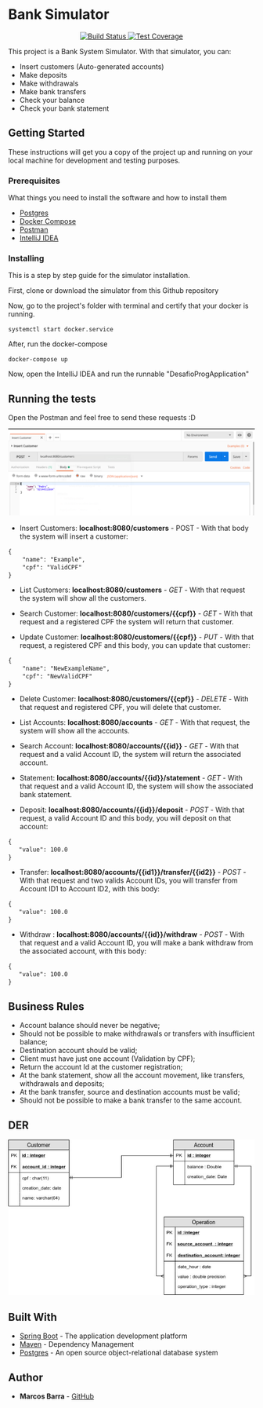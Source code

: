 # Bank Simulator

<div align="center">
  <!-- Build Status -->
  <a href="https://travis-ci.org/marcosbarrazup/desafioprog">
    <img src="https://img.shields.io/travis/choojs/choo/master.svg?style=flat-square"
      alt="Build Status" />
  </a>
	
  <!-- Test Coverage -->
  <a href="https://codecov.io/gh/marcosbarrazup/desafioprog">
    <img src="https://img.shields.io/codecov/c/github/choojs/choo/master.svg?style=flat-square"
      alt="Test Coverage" />
  </a>
</div>

This project is a Bank System Simulator. With that simulator, you  can: 
- Insert customers (Auto-generated accounts)
- Make deposits
- Make withdrawals
- Make bank transfers
- Check your balance
- Check your bank statement

## Getting Started

These instructions will get you a copy of the project up and running on your local machine for development and testing purposes. 

### Prerequisites

What things you need to install the software and how to install them

* [Postgres](https://www.postgresql.org/download/) 
* [Docker Compose](https://docs.docker.com/compose/install/) 
* [Postman](https://www.getpostman.com/apps) 
* [IntelliJ IDEA](https://www.jetbrains.com/idea/) 



### Installing

This is a step by step guide for the simulator installation.

First, clone or download the simulator from this Github repository

Now, go to the project's folder with terminal and certify that your docker is running.
```
systemctl start docker.service
```

After, run the docker-compose
```
docker-compose up
```

Now, open the IntelliJ IDEA and run the runnable "DesafioProgApplication"


## Running the tests

Open the Postman and feel free to send these requests :D

![Postman Example](printExample.png)

- Insert Customers: **localhost:8080/customers** - POST -  With that  body the system will insert a customer: 
```
{
	"name": "Example",
	"cpf": "ValidCPF"
}
```
- List Customers: **localhost:8080/customers** - *GET* - With that request the system will show all the customers.


- Search Customer: **localhost:8080/customers/{{cpf}}** - *GET* - With that request and a registered CPF the  system will return that customer.


- Update Customer: **localhost:8080/customers/{{cpf}}** - *PUT* - With that request, a registered CPF and this body, you can update that customer:
```
{
	"name": "NewExampleName",
	"cpf": "NewValidCPF"
}
```


- Delete Customer: **localhost:8080/customers/{{cpf}}** - *DELETE* - With that request and registered CPF, you will delete that customer.


- List Accounts: **localhost:8080/accounts** - *GET* - With that request, the system will show all the accounts.


- Search Account: **localhost:8080/accounts/{{id}}** - *GET* - With that request and a valid Account ID, the system will return the associated account.


- Statement: **localhost:8080/accounts/{{id}}/statement** - *GET* - With that request and a valid Account ID, the system will show the associated bank statement.


- Deposit: **localhost:8080/accounts/{{id}}/deposit** - *POST* - With that request, a valid Account ID and this body, you will deposit on that account:
 ```
{
	"value": 100.0
}
```


- Transfer: **localhost:8080/accounts/{{id1}}/transfer/{{id2}}** - *POST* - With that request and two valids Account IDs, you will transfer from Account ID1 to Account ID2,  with this body:
 ```
{
	"value": 100.0
}
```


- Withdraw : **localhost:8080/accounts/{{id}}/withdraw** - *POST* - With that request and a valid Account ID, you will make a bank withdraw from the associated account, with this body:

 ```
{
	"value": 100.0
}
```

## Business Rules 

- Account balance should never be  negative;
- Should not be possible to make withdrawals or transfers with insufficient balance;
- Destination account should be valid;
- Client must have just one account (Validation by CPF);
- Return the account Id at the customer registration;
- At the bank statement, show all the account movement, like transfers, withdrawals and deposits;
- At the bank transfer, source and destination accounts must be valid; 
- Should not be possible to make a bank transfer to the same account.

## DER
![DER](DER.jpg)


## Built With

* [Spring Boot](http://spring.io/projects/spring-boot) - The application development platform
* [Maven](https://maven.apache.org/) - Dependency Management
* [Postgres](https://www.postgresql.org/about/) - An open source object-relational database system


## Author

* **Marcos Barra**  - [GitHub](https://github.com/marcosbarrazup)

